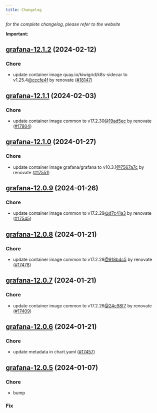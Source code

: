 ```yaml
---
title: Changelog
---
```



*for the complete changelog, please refer to the website*

**Important:**


















## [grafana-12.1.2](https://github.com/truecharts/charts/compare/grafana-12.1.1...grafana-12.1.2) (2024-02-12)

### Chore



- update container image quay.io/kiwigrid/k8s-sidecar to v1.25.4[@cccfe4f](https://github.com/cccfe4f) by renovate ([#18147](https://github.com/truecharts/charts/issues/18147))


## [grafana-12.1.1](https://github.com/truecharts/charts/compare/grafana-12.1.0...grafana-12.1.1) (2024-02-03)

### Chore



- update container image common to v17.2.30[@19ad5ec](https://github.com/19ad5ec) by renovate ([#17804](https://github.com/truecharts/charts/issues/17804))


## [grafana-12.1.0](https://github.com/truecharts/charts/compare/grafana-12.0.9...grafana-12.1.0) (2024-01-27)

### Chore



- update container image grafana/grafana to v10.3.1[@7567a7c](https://github.com/7567a7c) by renovate ([#17551](https://github.com/truecharts/charts/issues/17551))


## [grafana-12.0.9](https://github.com/truecharts/charts/compare/grafana-12.0.8...grafana-12.0.9) (2024-01-26)

### Chore



- update container image common to v17.2.29[@d7c41a3](https://github.com/d7c41a3) by renovate ([#17545](https://github.com/truecharts/charts/issues/17545))


## [grafana-12.0.8](https://github.com/truecharts/charts/compare/grafana-12.0.7...grafana-12.0.8) (2024-01-21)

### Chore



- update container image common to v17.2.28[@918b4c5](https://github.com/918b4c5) by renovate ([#17478](https://github.com/truecharts/charts/issues/17478))


## [grafana-12.0.7](https://github.com/truecharts/charts/compare/grafana-12.0.6...grafana-12.0.7) (2024-01-21)

### Chore



- update container image common to v17.2.26[@24c98f7](https://github.com/24c98f7) by renovate ([#17409](https://github.com/truecharts/charts/issues/17409))


## [grafana-12.0.6](https://github.com/truecharts/charts/compare/grafana-12.0.5...grafana-12.0.6) (2024-01-21)

### Chore



- update metadata in chart.yaml ([#17457](https://github.com/truecharts/charts/issues/17457))




## [grafana-12.0.5](https://github.com/truecharts/charts/compare/grafana-12.0.4...grafana-12.0.5) (2024-01-07)

### Chore



- bump

### Fix